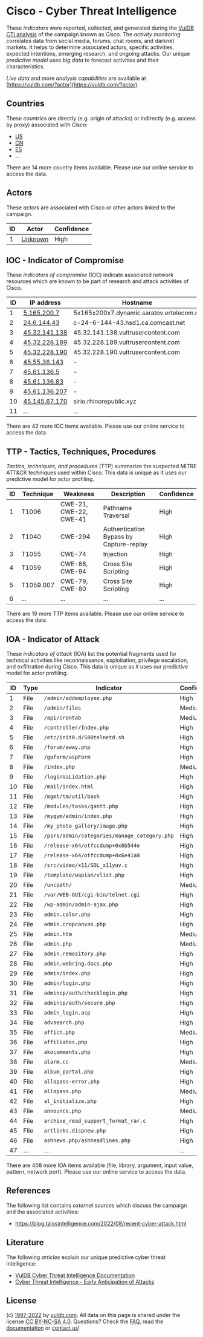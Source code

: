 # Cisco - Cyber Threat Intelligence

These _indicators_ were reported, collected, and generated during the [VulDB CTI analysis](https://vuldb.com/?kb.cti) of the campaign known as _Cisco_. The _activity monitoring_ correlates data from social media, forums, chat rooms, and darknet markets. It helps to determine associated actors, specific activities, expected intentions, emerging research, and ongoing attacks. Our unique _predictive model_ uses _big data_ to forecast activities and their characteristics.

_Live data_ and more _analysis capabilities_ are available at [https://vuldb.com/?actor](https://vuldb.com/?actor)

## Countries

These _countries_ are directly (e.g. origin of attacks) or indirectly (e.g. access by proxy) associated with Cisco:

* [US](https://vuldb.com/?country.us)
* [CN](https://vuldb.com/?country.cn)
* [ES](https://vuldb.com/?country.es)
* ...

There are 14 more country items available. Please use our online service to access the data.

## Actors

These _actors_ are associated with Cisco or other actors linked to the campaign.

ID | Actor | Confidence
-- | ----- | ----------
1 | [Unknown](https://vuldb.com/?actor.unknown) | High

## IOC - Indicator of Compromise

These _indicators of compromise_ (IOC) indicate associated network resources which are known to be part of research and attack activities of Cisco.

ID | IP address | Hostname | Actor | Confidence
-- | ---------- | -------- | ----- | ----------
1 | [5.165.200.7](https://vuldb.com/?ip.5.165.200.7) | 5x165x200x7.dynamic.saratov.ertelecom.ru | [Unknown](https://vuldb.com/?actor.unknown) | High
2 | [24.6.144.43](https://vuldb.com/?ip.24.6.144.43) | c-24-6-144-43.hsd1.ca.comcast.net | [Unknown](https://vuldb.com/?actor.unknown) | High
3 | [45.32.141.138](https://vuldb.com/?ip.45.32.141.138) | 45.32.141.138.vultrusercontent.com | [Unknown](https://vuldb.com/?actor.unknown) | High
4 | [45.32.228.189](https://vuldb.com/?ip.45.32.228.189) | 45.32.228.189.vultrusercontent.com | [Unknown](https://vuldb.com/?actor.unknown) | High
5 | [45.32.228.190](https://vuldb.com/?ip.45.32.228.190) | 45.32.228.190.vultrusercontent.com | [Unknown](https://vuldb.com/?actor.unknown) | High
6 | [45.55.36.143](https://vuldb.com/?ip.45.55.36.143) | - | [Unknown](https://vuldb.com/?actor.unknown) | High
7 | [45.61.136.5](https://vuldb.com/?ip.45.61.136.5) | - | [Unknown](https://vuldb.com/?actor.unknown) | High
8 | [45.61.136.83](https://vuldb.com/?ip.45.61.136.83) | - | [Unknown](https://vuldb.com/?actor.unknown) | High
9 | [45.61.136.207](https://vuldb.com/?ip.45.61.136.207) | - | [Unknown](https://vuldb.com/?actor.unknown) | High
10 | [45.145.67.170](https://vuldb.com/?ip.45.145.67.170) | sirio.rhinorepublic.xyz | [Unknown](https://vuldb.com/?actor.unknown) | High
11 | ... | ... | ... | ...

There are 42 more IOC items available. Please use our online service to access the data.

## TTP - Tactics, Techniques, Procedures

_Tactics, techniques, and procedures_ (TTP) summarize the suspected MITRE ATT&CK techniques used within Cisco. This data is unique as it uses our predictive model for actor profiling.

ID | Technique | Weakness | Description | Confidence
-- | --------- | -------- | ----------- | ----------
1 | T1006 | CWE-21, CWE-22, CWE-41 | Pathname Traversal | High
2 | T1040 | CWE-294 | Authentication Bypass by Capture-replay | High
3 | T1055 | CWE-74 | Injection | High
4 | T1059 | CWE-88, CWE-94 | Cross Site Scripting | High
5 | T1059.007 | CWE-79, CWE-80 | Cross Site Scripting | High
6 | ... | ... | ... | ...

There are 19 more TTP items available. Please use our online service to access the data.

## IOA - Indicator of Attack

These _indicators of attack_ (IOA) list the potential fragments used for technical activities like reconnaissance, exploitation, privilege escalation, and exfiltration during Cisco. This data is unique as it uses our predictive model for actor profiling.

ID | Type | Indicator | Confidence
-- | ---- | --------- | ----------
1 | File | `/admin/addemployee.php` | High
2 | File | `/admin/files` | Medium
3 | File | `/api/crontab` | Medium
4 | File | `/controller/Index.php` | High
5 | File | `/etc/init0.d/S80telnetd.sh` | High
6 | File | `/forum/away.php` | High
7 | File | `/goform/aspForm` | High
8 | File | `/index.php` | Medium
9 | File | `/loginVaLidation.php` | High
10 | File | `/mail/index.html` | High
11 | File | `/mgmt/tm/util/bash` | High
12 | File | `/modules/tasks/gantt.php` | High
13 | File | `/mygym/admin/index.php` | High
14 | File | `/my_photo_gallery/image.php` | High
15 | File | `/psrs/admin/categories/manage_category.php` | High
16 | File | `/release-x64/otfccdump+0x6b544e` | High
17 | File | `/release-x64/otfccdump+0x6e41a8` | High
18 | File | `/src/video/x11/SDL_x11yuv.c` | High
19 | File | `/template/wapian/vlist.php` | High
20 | File | `/uncpath/` | Medium
21 | File | `/var/WEB-GUI/cgi-bin/telnet.cgi` | High
22 | File | `/wp-admin/admin-ajax.php` | High
23 | File | `admin.color.php` | High
24 | File | `admin.cropcanvas.php` | High
25 | File | `admin.htm` | Medium
26 | File | `admin.php` | Medium
27 | File | `admin.remository.php` | High
28 | File | `admin.webring.docs.php` | High
29 | File | `admin/index.php` | High
30 | File | `admin/login.php` | High
31 | File | `admincp/auth/checklogin.php` | High
32 | File | `admincp/auth/secure.php` | High
33 | File | `admin_login.asp` | High
34 | File | `advsearch.php` | High
35 | File | `affich.php` | Medium
36 | File | `affiliates.php` | High
37 | File | `akocomments.php` | High
38 | File | `alarm.cc` | Medium
39 | File | `album_portal.php` | High
40 | File | `allopass-error.php` | High
41 | File | `allopass.php` | Medium
42 | File | `al_initialize.php` | High
43 | File | `announce.php` | Medium
44 | File | `archive_read_support_format_rar.c` | High
45 | File | `artlinks.dispnew.php` | High
46 | File | `ashnews.php/ashheadlines.php` | High
47 | ... | ... | ...

There are 408 more IOA items available (file, library, argument, input value, pattern, network port). Please use our online service to access the data.

## References

The following list contains _external sources_ which discuss the campaign and the associated activities:

* https://blog.talosintelligence.com/2022/08/recent-cyber-attack.html

## Literature

The following _articles_ explain our unique predictive cyber threat intelligence:

* [VulDB Cyber Threat Intelligence Documentation](https://vuldb.com/?kb.cti)
* [Cyber Threat Intelligence - Early Anticipation of Attacks](https://www.scip.ch/en/?labs.20201022)

## License

(c) [1997-2022](https://vuldb.com/?kb.changelog) by [vuldb.com](https://vuldb.com/?kb.about). All data on this page is shared under the license [CC BY-NC-SA 4.0](https://creativecommons.org/licenses/by-nc-sa/4.0/). Questions? Check the [FAQ](https://vuldb.com/?kb.faq), read the [documentation](https://vuldb.com/?kb) or [contact us](https://vuldb.com/?contact)!
